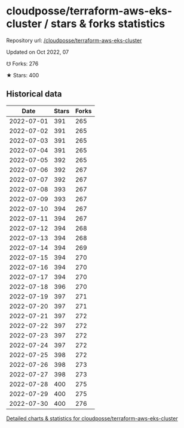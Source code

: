 # cloudposse/terraform-aws-eks-cluster / stars & forks statistics

Repository url: [/cloudposse/terraform-aws-eks-cluster](https://github.com/cloudposse/terraform-aws-eks-cluster)

Updated on Oct 2022, 07

☋ Forks: 276

★ Stars: 400

## Historical data
| Date | Stars | Forks |
|------|-------|-------|
| 2022-07-01 | 391 | 265 | 
| 2022-07-02 | 391 | 265 | 
| 2022-07-03 | 391 | 265 | 
| 2022-07-04 | 391 | 265 | 
| 2022-07-05 | 392 | 265 | 
| 2022-07-06 | 392 | 267 | 
| 2022-07-07 | 392 | 267 | 
| 2022-07-08 | 393 | 267 | 
| 2022-07-09 | 393 | 267 | 
| 2022-07-10 | 394 | 267 | 
| 2022-07-11 | 394 | 267 | 
| 2022-07-12 | 394 | 268 | 
| 2022-07-13 | 394 | 268 | 
| 2022-07-14 | 394 | 269 | 
| 2022-07-15 | 394 | 270 | 
| 2022-07-16 | 394 | 270 | 
| 2022-07-17 | 394 | 270 | 
| 2022-07-18 | 396 | 270 | 
| 2022-07-19 | 397 | 271 | 
| 2022-07-20 | 397 | 271 | 
| 2022-07-21 | 397 | 272 | 
| 2022-07-22 | 397 | 272 | 
| 2022-07-23 | 397 | 272 | 
| 2022-07-24 | 397 | 272 | 
| 2022-07-25 | 398 | 272 | 
| 2022-07-26 | 398 | 273 | 
| 2022-07-27 | 398 | 273 | 
| 2022-07-28 | 400 | 275 | 
| 2022-07-29 | 400 | 275 | 
| 2022-07-30 | 400 | 276 | 


[Detailed charts & statistics for cloudposse/terraform-aws-eks-cluster](https://reviewgithub.com/rep/cloudposse/terraform-aws-eks-cluster)

